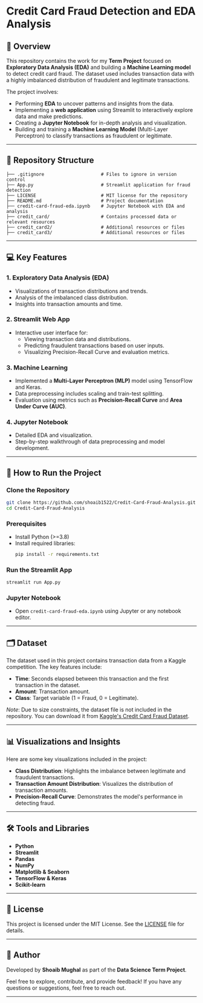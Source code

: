 
# Credit Card Fraud Detection and EDA Analysis

## 📌 Overview

This repository contains the work for my **Term Project** focused on **Exploratory Data Analysis (EDA)** and building a **Machine Learning model** to detect credit card fraud. The dataset used includes transaction data with a highly imbalanced distribution of fraudulent and legitimate transactions.

The project involves:
- Performing **EDA** to uncover patterns and insights from the data.
- Implementing a **web application** using Streamlit to interactively explore data and make predictions.
- Creating a **Jupyter Notebook** for in-depth analysis and visualization.
- Building and training a **Machine Learning Model** (Multi-Layer Perceptron) to classify transactions as fraudulent or legitimate.

---

## 📁 Repository Structure

```plaintext
├── .gitignore                     # Files to ignore in version control
├── App.py                         # Streamlit application for fraud detection
├── LICENSE                        # MIT license for the repository
├── README.md                      # Project documentation
├── credit-card-fraud-eda.ipynb    # Jupyter Notebook with EDA and analysis
├── credit_card/                   # Contains processed data or relevant resources
├── credit_card2/                  # Additional resources or files
├── credit_card3/                  # Additional resources or files
```

---

## 💻 Key Features

### 1. **Exploratory Data Analysis (EDA)**
- Visualizations of transaction distributions and trends.
- Analysis of the imbalanced class distribution.
- Insights into transaction amounts and time.

### 2. **Streamlit Web App**
- Interactive user interface for:
  - Viewing transaction data and distributions.
  - Predicting fraudulent transactions based on user inputs.
  - Visualizing Precision-Recall Curve and evaluation metrics.

### 3. **Machine Learning**
- Implemented a **Multi-Layer Perceptron (MLP)** model using TensorFlow and Keras.
- Data preprocessing includes scaling and train-test splitting.
- Evaluation using metrics such as **Precision-Recall Curve** and **Area Under Curve (AUC)**.

### 4. **Jupyter Notebook**
- Detailed EDA and visualization.
- Step-by-step walkthrough of data preprocessing and model development.

---

## 🚀 How to Run the Project

### Clone the Repository
```bash
git clone https://github.com/shoaib1522/Credit-Card-Fraud-Analysis.git
cd Credit-Card-Fraud-Analysis
```

### Prerequisites
- Install Python (>=3.8)
- Install required libraries:
  ```bash
  pip install -r requirements.txt
  ```

### Run the Streamlit App
```bash
streamlit run App.py
```

### Jupyter Notebook
- Open `credit-card-fraud-eda.ipynb` using Jupyter or any notebook editor.

---

## 🗂️ Dataset

The dataset used in this project contains transaction data from a Kaggle competition. The key features include:
- **Time**: Seconds elapsed between this transaction and the first transaction in the dataset.
- **Amount**: Transaction amount.
- **Class**: Target variable (1 = Fraud, 0 = Legitimate).

*Note*: Due to size constraints, the dataset file is not included in the repository. You can download it from [Kaggle's Credit Card Fraud Dataset](https://www.kaggle.com/mlg-ulb/creditcardfraud).

---

## 📊 Visualizations and Insights
Here are some key visualizations included in the project:
- **Class Distribution**: Highlights the imbalance between legitimate and fraudulent transactions.
- **Transaction Amount Distribution**: Visualizes the distribution of transaction amounts.
- **Precision-Recall Curve**: Demonstrates the model's performance in detecting fraud.

---

## 🛠️ Tools and Libraries
- **Python**
- **Streamlit**
- **Pandas**
- **NumPy**
- **Matplotlib & Seaborn**
- **TensorFlow & Keras**
- **Scikit-learn**

---

## 📜 License

This project is licensed under the MIT License. See the [LICENSE](LICENSE) file for details.

---

## 📢 Author

Developed by **Shoaib Mughal** as part of the **Data Science Term Project**.

Feel free to explore, contribute, and provide feedback! If you have any questions or suggestions, feel free to reach out.

---

